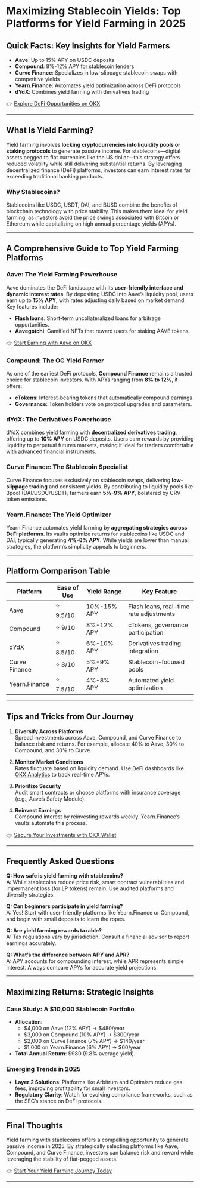 # Maximizing Stablecoin Yields: Top Platforms for Yield Farming in 2025  

## Quick Facts: Key Insights for Yield Farmers  

- **Aave**: Up to 15% APY on USDC deposits  
- **Compound**: 8%-12% APY for stablecoin lenders  
- **Curve Finance**: Specializes in low-slippage stablecoin swaps with competitive yields  
- **Yearn.Finance**: Automates yield optimization across DeFi protocols  
- **dYdX**: Combines yield farming with derivatives trading  

👉 [Explore DeFi Opportunities on OKX](https://bit.ly/okx-bonus)  

---

## What Is Yield Farming?  

Yield farming involves **locking cryptocurrencies into liquidity pools or staking protocols** to generate passive income. For stablecoins—digital assets pegged to fiat currencies like the US dollar—this strategy offers reduced volatility while still delivering substantial returns. By leveraging decentralized finance (DeFi) platforms, investors can earn interest rates far exceeding traditional banking products.  

### Why Stablecoins?  
Stablecoins like USDC, USDT, DAI, and BUSD combine the benefits of blockchain technology with price stability. This makes them ideal for yield farming, as investors avoid the price swings associated with Bitcoin or Ethereum while capitalizing on high annual percentage yields (APYs).  

---

## A Comprehensive Guide to Top Yield Farming Platforms  

### Aave: The Yield Farming Powerhouse  

Aave dominates the DeFi landscape with its **user-friendly interface and dynamic interest rates**. By depositing USDC into Aave’s liquidity pool, users earn up to **15% APY**, with rates adjusting daily based on market demand. Key features include:  
- **Flash loans**: Short-term uncollateralized loans for arbitrage opportunities.  
- **Aavegotchi**: Gamified NFTs that reward users for staking AAVE tokens.  

👉 [Start Earning with Aave on OKX](https://bit.ly/okx-bonus)  

### Compound: The OG Yield Farmer  

As one of the earliest DeFi protocols, **Compound Finance** remains a trusted choice for stablecoin investors. With APYs ranging from **8% to 12%**, it offers:  
- **cTokens**: Interest-bearing tokens that automatically compound earnings.  
- **Governance**: Token holders vote on protocol upgrades and parameters.  

### dYdX: The Derivatives Powerhouse  

dYdX combines yield farming with **decentralized derivatives trading**, offering up to **10% APY** on USDC deposits. Users earn rewards by providing liquidity to perpetual futures markets, making it ideal for traders comfortable with advanced financial instruments.  

### Curve Finance: The Stablecoin Specialist  

Curve Finance focuses exclusively on stablecoin swaps, delivering **low-slippage trading** and consistent yields. By contributing to liquidity pools like 3pool (DAI/USDC/USDT), farmers earn **5%-9% APY**, bolstered by CRV token emissions.  

### Yearn.Finance: The Yield Optimizer  

Yearn.Finance automates yield farming by **aggregating strategies across DeFi platforms**. Its vaults optimize returns for stablecoins like USDC and DAI, typically generating **4%-8% APY**. While yields are lower than manual strategies, the platform’s simplicity appeals to beginners.  

---

## Platform Comparison Table  

| Platform      | Ease of Use | Yield Range | Key Feature                          |  
|---------------|-------------|-------------|--------------------------------------|  
| Aave          | ⭐ 9.5/10    | 10%-15% APY | Flash loans, real-time rate adjustments |  
| Compound      | ⭐ 9/10      | 8%-12% APY  | cTokens, governance participation    |  
| dYdX          | ⭐ 8.5/10    | 6%-10% APY  | Derivatives trading integration      |  
| Curve Finance | ⭐ 8/10      | 5%-9% APY   | Stablecoin-focused pools             |  
| Yearn.Finance | ⭐ 7.5/10    | 4%-8% APY   | Automated yield optimization         |  

---

## Tips and Tricks from Our Journey  

1. **Diversify Across Platforms**  
   Spread investments across Aave, Compound, and Curve Finance to balance risk and returns. For example, allocate 40% to Aave, 30% to Compound, and 30% to Curve.  

2. **Monitor Market Conditions**  
   Rates fluctuate based on liquidity demand. Use DeFi dashboards like [OKX Analytics](https://bit.ly/okx-bonus) to track real-time APYs.  

3. **Prioritize Security**  
   Audit smart contracts or choose platforms with insurance coverage (e.g., Aave’s Safety Module).  

4. **Reinvest Earnings**  
   Compound interest by reinvesting rewards weekly. Yearn.Finance’s vaults automate this process.  

👉 [Secure Your Investments with OKX Wallet](https://bit.ly/okx-bonus)  

---

## Frequently Asked Questions  

**Q: How safe is yield farming with stablecoins?**  
A: While stablecoins reduce price risk, smart contract vulnerabilities and impermanent loss (for LP tokens) remain. Use audited platforms and diversify strategies.  

**Q: Can beginners participate in yield farming?**  
A: Yes! Start with user-friendly platforms like Yearn.Finance or Compound, and begin with small deposits to learn the ropes.  

**Q: Are yield farming rewards taxable?**  
A: Tax regulations vary by jurisdiction. Consult a financial advisor to report earnings accurately.  

**Q: What’s the difference between APY and APR?**  
A: APY accounts for compounding interest, while APR represents simple interest. Always compare APYs for accurate yield projections.  

---

## Maximizing Returns: Strategic Insights  

### Case Study: A $10,000 Stablecoin Portfolio  
- **Allocation**:  
  - $4,000 on Aave (12% APY) → $480/year  
  - $3,000 on Compound (10% APY) → $300/year  
  - $2,000 on Curve Finance (7% APY) → $140/year  
  - $1,000 on Yearn.Finance (6% APY) → $60/year  
- **Total Annual Return**: $980 (9.8% average yield).  

### Emerging Trends in 2025  
- **Layer 2 Solutions**: Platforms like Arbitrum and Optimism reduce gas fees, improving profitability for small investors.  
- **Regulatory Clarity**: Watch for evolving compliance frameworks, such as the SEC’s stance on DeFi protocols.  

---

## Final Thoughts  

Yield farming with stablecoins offers a compelling opportunity to generate passive income in 2025. By strategically selecting platforms like Aave, Compound, and Curve Finance, investors can balance risk and reward while leveraging the stability of fiat-pegged assets.  

👉 [Start Your Yield Farming Journey Today](https://bit.ly/okx-bonus)  

---  
